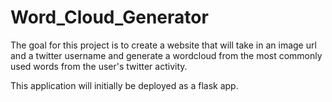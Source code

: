 # Word_Cloud_Generator

The goal for this project is to create a website that will take in an image url and a twitter username and generate a wordcloud from the most commonly used words from the user's twitter activity.

This application will initially be deployed as a flask app.
